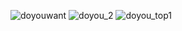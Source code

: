
![doyouwant](https://github.com/kbys88/kbys88.github.io/assets/142012962/40230c40-c405-4172-8a3c-1bef67060d0d)
![doyou_2](https://github.com/kbys88/kbys88.github.io/assets/142012962/c1ae174a-0fe2-4445-98f5-8916b56693dc)
![doyou_top1](https://github.com/kbys88/kbys88.github.io/assets/142012962/c88b4101-dda4-4d25-86ec-fc49100cf78d)
